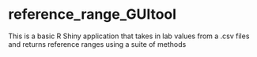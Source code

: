# reference_range_GUItool

This is a basic R Shiny application that takes in lab values from a .csv files and returns reference ranges using a suite of methods
